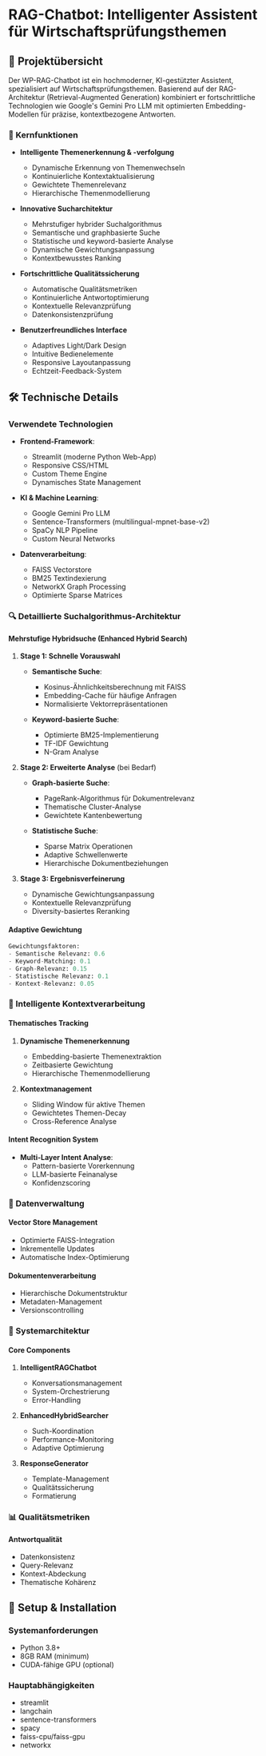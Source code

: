 # RAG-Chatbot: Intelligenter Assistent für Wirtschaftsprüfungsthemen

## 🎯 Projektübersicht
Der WP-RAG-Chatbot ist ein hochmoderner, KI-gestützter Assistent, spezialisiert auf Wirtschaftsprüfungsthemen. Basierend auf der RAG-Architektur (Retrieval-Augmented Generation) kombiniert er fortschrittliche Technologien wie Google's Gemini Pro LLM mit optimierten Embedding-Modellen für präzise, kontextbezogene Antworten.

### 🌟 Kernfunktionen
- **Intelligente Themenerkennung & -verfolgung**
  - Dynamische Erkennung von Themenwechseln
  - Kontinuierliche Kontextaktualisierung
  - Gewichtete Themenrelevanz
  - Hierarchische Themenmodellierung

- **Innovative Sucharchitektur**
  - Mehrstufiger hybrider Suchalgorithmus
  - Semantische und graphbasierte Suche
  - Statistische und keyword-basierte Analyse
  - Dynamische Gewichtungsanpassung
  - Kontextbewusstes Ranking

- **Fortschrittliche Qualitätssicherung**
  - Automatische Qualitätsmetriken
  - Kontinuierliche Antwortoptimierung
  - Kontextuelle Relevanzprüfung
  - Datenkonsistenzprüfung

- **Benutzerfreundliches Interface**
  - Adaptives Light/Dark Design
  - Intuitive Bedienelemente
  - Responsive Layoutanpassung
  - Echtzeit-Feedback-System

## 🛠 Technische Details

### Verwendete Technologien
- **Frontend-Framework**: 
  - Streamlit (moderne Python Web-App)
  - Responsive CSS/HTML
  - Custom Theme Engine
  - Dynamisches State Management

- **KI & Machine Learning**:
  - Google Gemini Pro LLM
  - Sentence-Transformers (multilingual-mpnet-base-v2)
  - SpaCy NLP Pipeline
  - Custom Neural Networks

- **Datenverarbeitung**:
  - FAISS Vectorstore
  - BM25 Textindexierung
  - NetworkX Graph Processing
  - Optimierte Sparse Matrices

### 🔍 Detaillierte Suchalgorithmus-Architektur

#### Mehrstufige Hybridsuche (Enhanced Hybrid Search)

1. **Stage 1: Schnelle Vorauswahl**
   - **Semantische Suche**:
     - Kosinus-Ähnlichkeitsberechnung mit FAISS
     - Embedding-Cache für häufige Anfragen
     - Normalisierte Vektorrepräsentationen
   
   - **Keyword-basierte Suche**:
     - Optimierte BM25-Implementierung
     - TF-IDF Gewichtung
     - N-Gram Analyse

2. **Stage 2: Erweiterte Analyse** (bei Bedarf)
   - **Graph-basierte Suche**:
     - PageRank-Algorithmus für Dokumentrelevanz
     - Thematische Cluster-Analyse
     - Gewichtete Kantenbewertung
   
   - **Statistische Suche**:
     - Sparse Matrix Operationen
     - Adaptive Schwellenwerte
     - Hierarchische Dokumentbeziehungen

3. **Stage 3: Ergebnisverfeinerung**
   - Dynamische Gewichtungsanpassung
   - Kontextuelle Relevanzprüfung
   - Diversity-basiertes Reranking

#### Adaptive Gewichtung
```python
Gewichtungsfaktoren:
- Semantische Relevanz: 0.6
- Keyword-Matching: 0.1
- Graph-Relevanz: 0.15
- Statistische Relevanz: 0.1
- Kontext-Relevanz: 0.05
```

### 🧠 Intelligente Kontextverarbeitung

#### Thematisches Tracking
1. **Dynamische Themenerkennung**
   - Embedding-basierte Themenextraktion
   - Zeitbasierte Gewichtung
   - Hierarchische Themenmodellierung

2. **Kontextmanagement**
   - Sliding Window für aktive Themen
   - Gewichtetes Themen-Decay
   - Cross-Reference Analyse

#### Intent Recognition System
- **Multi-Layer Intent Analyse**:
  - Pattern-basierte Vorerkennung
  - LLM-basierte Feinanalyse
  - Konfidenzscoring

### 💾 Datenverwaltung

#### Vector Store Management
- Optimierte FAISS-Integration
- Inkrementelle Updates
- Automatische Index-Optimierung

#### Dokumentenverarbeitung
- Hierarchische Dokumentstruktur
- Metadaten-Management
- Versionscontrolling

### 🔧 Systemarchitektur

#### Core Components
1. **IntelligentRAGChatbot**
   - Konversationsmanagement
   - System-Orchestrierung
   - Error-Handling

2. **EnhancedHybridSearcher**
   - Such-Koordination
   - Performance-Monitoring
   - Adaptive Optimierung

3. **ResponseGenerator**
   - Template-Management
   - Qualitätssicherung
   - Formatierung

### 📊 Qualitätsmetriken

#### Antwortqualität
- Datenkonsistenz
- Query-Relevanz
- Kontext-Abdeckung
- Thematische Kohärenz

## 🚀 Setup & Installation

### Systemanforderungen
- Python 3.8+
- 8GB RAM (minimum)
- CUDA-fähige GPU (optional)

### Hauptabhängigkeiten
- streamlit
- langchain
- sentence-transformers
- spacy
- faiss-cpu/faiss-gpu
- networkx
